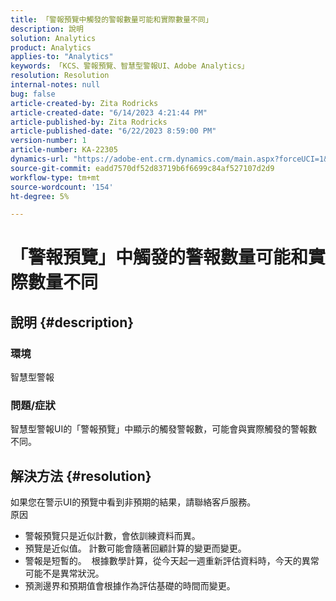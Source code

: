 ```yaml
---
title: 「警報預覽中觸發的警報數量可能和實際數量不同」
description: 說明
solution: Analytics
product: Analytics
applies-to: "Analytics"
keywords: 「KCS、警報預覽、智慧型警報UI、Adobe Analytics」
resolution: Resolution
internal-notes: null
bug: false
article-created-by: Zita Rodricks
article-created-date: "6/14/2023 4:21:44 PM"
article-published-by: Zita Rodricks
article-published-date: "6/22/2023 8:59:00 PM"
version-number: 1
article-number: KA-22305
dynamics-url: "https://adobe-ent.crm.dynamics.com/main.aspx?forceUCI=1&pagetype=entityrecord&etn=knowledgearticle&id=76121687-cf0a-ee11-8f6e-6045bd006239"
source-git-commit: eadd7570df52d83719b6f6699c84af527107d2d9
workflow-type: tm+mt
source-wordcount: '154'
ht-degree: 5%

---
```


# 「警報預覽」中觸發的警報數量可能和實際數量不同

## 說明 {#description}


### 環境

智慧型警報



### <b>問題/症狀</b>

智慧型警報UI的「警報預覽」中顯示的觸發警報數，可能會與實際觸發的警報數不同。






## 解決方法 {#resolution}


如果您在警示UI的預覽中看到非預期的結果，請聯絡客戶服務。
<br>原因<br>
- 警報預覽只是近似計數，會依訓練資料而異。
- 預覽是近似值。 計數可能會隨著回顧計算的變更而變更。
- 警報是短暫的。  根據數學計算，從今天起一週重新評估資料時，今天的異常可能不是異常狀況。
- 預測邊界和預期值會根據作為評估基礎的時間而變更。

